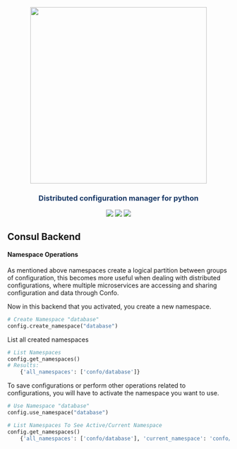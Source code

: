 


<p align="center"><img src="https://raw.githubusercontent.com/sambe-consulting/confo/master/assets/logo.png" width="400"></p>

<p align="center"><h3 style="color: #193967; text-align: center">Distributed configuration manager for python</h3></p>

<p align="center">
<a href="https://github.com/sambe-consulting/confo/actions/workflows/pytest-workflow.yml"><img src="https://github.com/sambe-consulting/confo/actions/workflows/pytest-workflow.yml/badge.svg"></a>
<a href="https://houndci.com"><img src="https://img.shields.io/badge/Reviewed_by-Hound-8E64B0.svg"></a>
<a href="https://github.com/apache/zookeeper/blob/master/LICENSE.txt"><img src="https://img.shields.io/github/license/apache/zookeeper"></a>


</p>

## Consul Backend
#### Namespace Operations

As mentioned above namespaces create a logical partition between groups of configuration, this becomes more 
useful when dealing with distributed configurations, where multiple microservices are accessing and sharing configuration and data through Confo.

Now in this backend that you activated, you create a new namespace.
```python
# Create Namespace "database"
config.create_namespace("database")
```

List all created namespaces
```python
# List Namespaces
config.get_namespaces()
# Results:
    {'all_namespaces': ['confo/database']}
```

To save configurations or perform other operations related to configurations, you will have to activate the namespace you want to use.
```python
# Use Namespace "database"
config.use_namespace("database")

# List Namespaces To See Active/Current Namespace
config.get_namespaces()
    {'all_namespaces': ['confo/database'], 'current_namespace': 'confo/database'}

```
